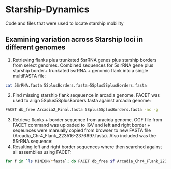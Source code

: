 # Starship-Dynamics
Code and files that were used to locate starship mobility 
## Examining variation across Starship loci in different genomes
1. Retrieving flanks plus trunkated 5srRNA genes plus starship borders from select genomes. Combined sequences for 5s rRNA gene plus starship border+ trunkated 5srRNA + genomic flank into a single multiFASTA file:
```bash
cat 5SrRNA.fasta 5SplusBorders.fasta>5Splus5SplusBorders.fasta
```
2. Find missing starship flank seqeuence in arcadia genome. FACET was used to align 5Splus5SplusBorders.fasta against arcadia genome:
```bash
FACET db_free Arcadia2_Final.fasta 5Splus5SplusBorders.fasta -nc -g
```
3. Retrieve flanks + border sequence from aracida genome. GGF file from FACET command was uploaded to IGV and left and right border + seqeunces were manually copied from browser to new FASTA file (Arcadia_Chr4_Flank_223516-2376697.fasta). Also included was the 5SrRNA sequence:
4. Resulting left and right border sequences where then searched against all assemblies using FACET:
```bash
for f in `ls MINION/*fasta`; do FACET db_free $f Arcadia_Chr4_Flank_223516-2376697.fasta -nc -g; done
```

